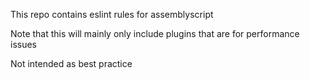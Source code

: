 This repo contains eslint rules for assemblyscript


Note that this will mainly only include plugins that are for performance issues

Not intended as best practice
